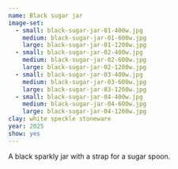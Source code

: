 ```yaml
---
name: Black sugar jar
image-set:
  - small: black-sugar-jar-01-400w.jpg
    medium: black-sugar-jar-01-600w.jpg
    large: black-sugar-jar-01-1200w.jpg
  - small: black-sugar-jar-02-400w.jpg
    medium: black-sugar-jar-02-600w.jpg
    large: black-sugar-jar-02-1200w.jpg
  - small: black-sugar-jar-03-400w.jpg
    medium: black-sugar-jar-03-600w.jpg
    large: black-sugar-jar-03-1200w.jpg
  - small: black-sugar-jar-04-400w.jpg
    medium: black-sugar-jar-04-600w.jpg
    large: black-sugar-jar-04-1200w.jpg
clay: white speckle stoneware
year: 2025
show: yes
---
```


A black sparkly jar with a strap for a sugar spoon.